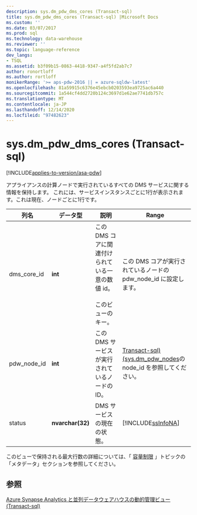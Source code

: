 ```yaml
---
description: sys.dm_pdw_dms_cores (Transact-sql)
title: sys.dm_pdw_dms_cores (Transact-sql) |Microsoft Docs
ms.custom: ''
ms.date: 03/07/2017
ms.prod: sql
ms.technology: data-warehouse
ms.reviewer: ''
ms.topic: language-reference
dev_langs:
- TSQL
ms.assetid: b3f09b15-0863-4418-9347-a4f5fd2ab7c7
author: ronortloff
ms.author: rortloff
monikerRange: '>= aps-pdw-2016 || = azure-sqldw-latest'
ms.openlocfilehash: 81a59915c6376e45ebcb0203593ea9725ac6a440
ms.sourcegitcommit: 1a544cf4dd2720b124c3697d1e62ae7741db757c
ms.translationtype: MT
ms.contentlocale: ja-JP
ms.lasthandoff: 12/14/2020
ms.locfileid: "97482623"
---
```

# <a name="sysdm_pdw_dms_cores-transact-sql"></a>sys.dm_pdw_dms_cores (Transact-sql)
[!INCLUDE[applies-to-version/asa-pdw](../../includes/applies-to-version/asa-pdw.md)]

  アプライアンスの計算ノードで実行されているすべての DMS サービスに関する情報を保持します。 これには、サービスインスタンスごとに1行が表示されます。これは現在、ノードごとに1行です。  
  
|列名|データ型|説明|Range|  
|-----------------|---------------|-----------------|-----------|  
|dms_core_id|**int**|この DMS コアに関連付けられている一意の数値 id。<br /><br /> このビューのキー。|この DMS コアが実行されているノードの pdw_node_id に設定します。|  
|pdw_node_id|**int**|この DMS サービスが実行されているノードの ID。|[Transact-sql&#41;&#40;sys.dm_pdw_nodes](../../relational-databases/system-dynamic-management-views/sys-dm-pdw-nodes-transact-sql.md)の node_id を参照してください。|  
|status|**nvarchar(32)**|DMS サービスの現在の状態。|[!INCLUDE[ssInfoNA](../../includes/ssinfona-md.md)]|  
  
 このビューで保持される最大行数の詳細については、「 [容量制限](/azure/sql-data-warehouse/sql-data-warehouse-service-capacity-limits#metadata) 」トピックの「メタデータ」セクションを参照してください。  
  
## <a name="see-also"></a>参照  
 [Azure Synapse Analytics と並列データウェアハウスの動的管理ビュー &#40;Transact-sql&#41;](../../relational-databases/system-dynamic-management-views/sql-and-parallel-data-warehouse-dynamic-management-views.md)  
  
  
